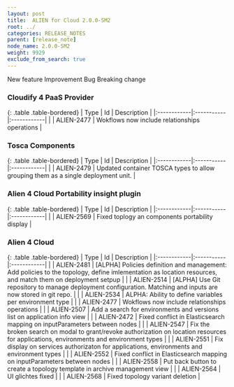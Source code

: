 ```yaml
---
layout: post
title:  ALIEN for Cloud 2.0.0-SM2
root: ../
categories: RELEASE_NOTES
parent: [release_note]
node_name: 2.0.0-SM2
weight: 9929
exclude_from_search: true
---
```





<i class="fa fa-plus text-success"></i> New feature <i class="fa fa-level-up text-primary"></i> Improvement  <i class="fa fa-bug text-danger"></i> Bug <i class="fa fa-exclamation-triangle text-warning"></i> Breaking change


### Cloudify 4 PaaS Provider



  {: .table .table-bordered}
  | Type        | Id         | Description |
  |:------------|:-----------|:------------|
      |  <i class="fa fa-level-up text-primary"></i> | ALIEN-2477 | Wokflows now include relationships operations  |
    


### Tosca Components



  {: .table .table-bordered}
  | Type        | Id         | Description |
  |:------------|:-----------|:------------|
    |  <i class="fa fa-plus text-success"></i> | ALIEN-2479 | Updated container TOSCA types to allow grouping them as a single deployment unit.  |
      


### Alien 4 Cloud Portability insight plugin



  {: .table .table-bordered}
  | Type        | Id         | Description |
  |:------------|:-----------|:------------|
        |  <i class="fa fa-bug text-danger"></i> | ALIEN-2569 | Fixed toplogy an components portability display  |
  


### Alien 4 Cloud



  {: .table .table-bordered}
  | Type        | Id         | Description |
  |:------------|:-----------|:------------|
    |  <i class="fa fa-plus text-success"></i> | ALIEN-2481 | [ALPHA] Policies definition and management: Add policies to the topology, define imlementation as location resources, and match them on deployment setpup  |
    |  <i class="fa fa-plus text-success"></i> | ALIEN-2514 | [ALPHA] Use Git repository to manage deployment configuration. Matching and inputs are now stored in git repo.  |
    |  <i class="fa fa-plus text-success"></i> | ALIEN-2534 | ALPHA:  Ability to define variables per environment type  |
      |  <i class="fa fa-level-up text-primary"></i> | ALIEN-2477 | Wokflows now include relationships operations  |
    |  <i class="fa fa-level-up text-primary"></i> | ALIEN-2507 | Add a search for environments and versions list on application info view  |
      |  <i class="fa fa-bug text-danger"></i> | ALIEN-2472 | Fixed conflict in Elasticsearch mapping on inputParameters between nodes  |
    |  <i class="fa fa-bug text-danger"></i> | ALIEN-2547 | Fix the broken search on modal to grant/revoke authorization on location resources for applications, environments and environment types  |
    |  <i class="fa fa-bug text-danger"></i> | ALIEN-2551 | Fix display on services authorizaton for applications, environments and environment types  |
    |  <i class="fa fa-bug text-danger"></i> | ALIEN-2552 | Fixed conflict in Elasticsearch mapping on inputParameters between nodes  |
    |  <i class="fa fa-bug text-danger"></i> | ALIEN-2558 | Put back button to create a topology template in archive management view  |
    |  <i class="fa fa-bug text-danger"></i> | ALIEN-2564 | UI glichtes fixed  |
    |  <i class="fa fa-bug text-danger"></i> | ALIEN-2568 | Fixed topology variant deletion  |
  

